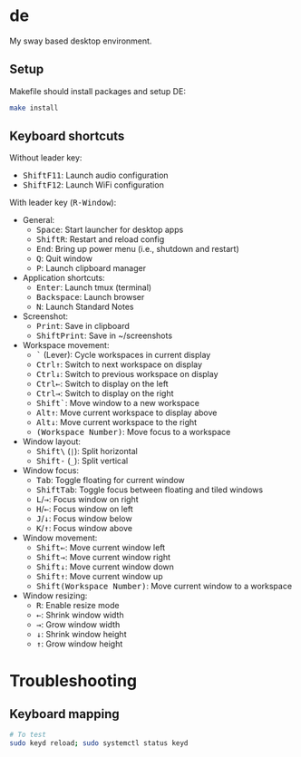 # de

My sway based desktop environment.

## Setup

Makefile should install packages and setup DE:

```bash
make install
```

## Keyboard shortcuts

Without leader key:

- <kbd>Shift</kbd><kbd>F11</kbd>: Launch audio configuration
- <kbd>Shift</kbd><kbd>F12</kbd>: Launch WiFi configuration

With leader key (<kbd>R-Window</kbd>):

- General:
  - <kbd>Space</kbd>: Start launcher for desktop apps
  - <kbd>Shift</kbd><kbd>R</kbd>: Restart and reload config
  - <kbd>End</kbd>: Bring up power menu (i.e., shutdown and restart)
  - <kbd>Q</kbd>: Quit window
  - <kbd>P</kbd>: Launch clipboard manager
- Application shortcuts:
  - <kbd>Enter</kbd>: Launch tmux (terminal)
  - <kbd>Backspace</kbd>: Launch browser
  - <kbd>N</kbd>: Launch Standard Notes
- Screenshot:
  - <kbd>Print</kbd>: Save in clipboard
  - <kbd>Shift</kbd><kbd>Print</kbd>: Save in ~/screenshots
- Workspace movement:
  - <kbd>\`</kbd> (Lever): Cycle workspaces in current display
  - <kbd>Ctrl</kbd><kbd>&uparrow;</kbd>: Switch to next workspace on display
  - <kbd>Ctrl</kbd><kbd>&downarrow;</kbd>: Switch to previous workspace on display
  - <kbd>Ctrl</kbd><kbd>&leftarrow;</kbd>: Switch to display on the left
  - <kbd>Ctrl</kbd><kbd>&rightarrow;</kbd>: Switch to display on the right
  - <kbd>Shift</kbd><kbd>\`</kbd>: Move window to a new workspace
  - <kbd>Alt</kbd><kbd>&uparrow;</kbd>: Move current workspace to display above
  - <kbd>Alt</kbd><kbd>&downarrow;</kbd>: Move current workspace to the right
  - <kbd>(Workspace Number)</kbd>: Move focus to a workspace
- Window layout:
  - <kbd>Shift</kbd><kbd>\\</kbd> (`|`): Split horizontal
  - <kbd>Shift</kbd><kbd>-</kbd> (`_`): Split vertical
- Window focus:
  - <kbd>Tab</kbd>: Toggle floating for current window
  - <kbd>Shift</kbd><kbd>Tab</kbd>: Toggle focus between floating and tiled windows
  - <kbd>L</kbd>/<kbd>&rightarrow;</kbd>: Focus window on right
  - <kbd>H</kbd>/<kbd>&leftarrow;</kbd>: Focus window on left
  - <kbd>J</kbd>/<kbd>&downarrow;</kbd>: Focus window below
  - <kbd>K</kbd>/<kbd>&uparrow;</kbd>: Focus window above
- Window movement:
  - <kbd>Shift</kbd><kbd>&leftarrow;</kbd>: Move current window left
  - <kbd>Shift</kbd><kbd>&rightarrow;</kbd>: Move current window right
  - <kbd>Shift</kbd><kbd>&downarrow;</kbd>: Move current window down
  - <kbd>Shift</kbd><kbd>&uparrow;</kbd>: Move current window up
  - <kbd>Shift</kbd><kbd>(Workspace Number)</kbd>: Move current window to a workspace
- Window resizing:
  - <kbd>R</kbd>: Enable resize mode
  - <kbd>&leftarrow;</kbd>: Shrink window width
  - <kbd>&rightarrow;</kbd>: Grow window width
  - <kbd>&downarrow;</kbd>: Shrink window height
  - <kbd>&uparrow;</kbd>: Grow window height

# Troubleshooting

## Keyboard mapping

```bash
# To test
sudo keyd reload; sudo systemctl status keyd
```
